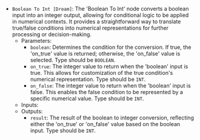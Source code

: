 - `Boolean To Int [Dream]`: The 'Boolean To Int' node converts a boolean input into an integer output, allowing for conditional logic to be applied in numerical contexts. It provides a straightforward way to translate true/false conditions into numerical representations for further processing or decision-making.
    - Parameters:
        - `boolean`: Determines the condition for the conversion. If true, the 'on_true' value is returned; otherwise, the 'on_false' value is selected. Type should be `BOOLEAN`.
        - `on_true`: The integer value to return when the 'boolean' input is true. This allows for customization of the true condition's numerical representation. Type should be `INT`.
        - `on_false`: The integer value to return when the 'boolean' input is false. This enables the false condition to be represented by a specific numerical value. Type should be `INT`.
    - Inputs:
    - Outputs:
        - `result`: The result of the boolean to integer conversion, reflecting either the 'on_true' or 'on_false' value based on the boolean input. Type should be `INT`.
